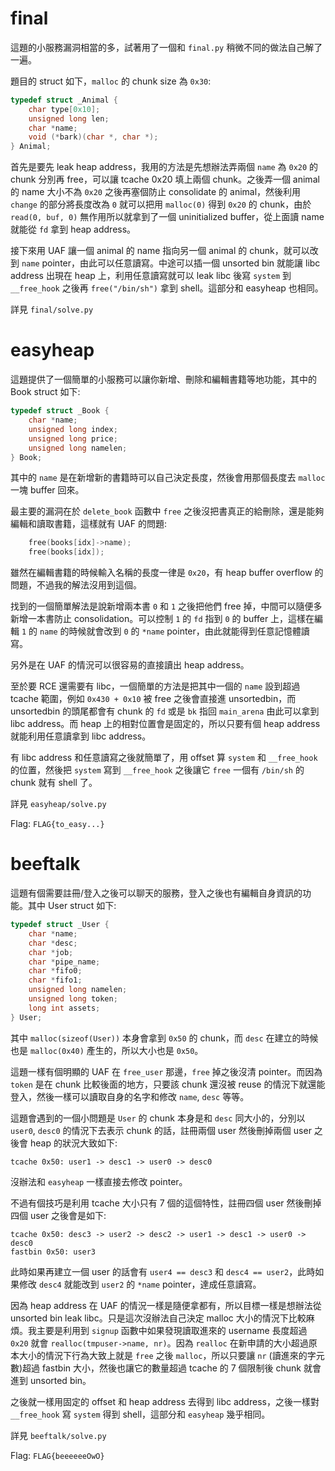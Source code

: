 # final

這題的小服務漏洞相當的多，試著用了一個和 `final.py` 稍微不同的做法自己解了一遍。

題目的 struct 如下，`malloc` 的 chunk size 為 `0x30`:

```c++
typedef struct _Animal {
    char type[0x10];
    unsigned long len;
    char *name;
    void (*bark)(char *, char *);
} Animal;
```

首先是要先 leak heap address，我用的方法是先想辦法弄兩個 `name` 為 `0x20` 的 chunk 分別再 free，可以讓 tcache 0x20 填上兩個 chunk。之後弄一個 animal 的 name 大小不為 `0x20` 之後再塞個防止 consolidate 的 animal，然後利用 `change` 的部分將長度改為 `0` 就可以把用 `malloc(0)` 得到 `0x20` 的 chunk，由於 `read(0, buf, 0)` 無作用所以就拿到了一個 uninitialized buffer，從上面讀 name 就能從 `fd` 拿到 heap address。

接下來用 UAF 讓一個 animal 的 name 指向另一個 animal 的 chunk，就可以改到 `name` pointer，由此可以任意讀寫。中途可以插一個 unsorted bin 就能讓 libc address 出現在 heap 上，利用任意讀寫就可以 leak libc 後寫 `system` 到 `__free_hook` 之後再 `free("/bin/sh")` 拿到 shell。這部分和 easyheap 也相同。

詳見 `final/solve.py`

# easyheap

這題提供了一個簡單的小服務可以讓你新增、刪除和編輯書籍等地功能，其中的 Book struct 如下:

```c++
typedef struct _Book {
    char *name;
    unsigned long index;
    unsigned long price;
    unsigned long namelen;
} Book;
```

其中的 `name` 是在新增新的書籍時可以自己決定長度，然後會用那個長度去 `malloc` 一塊 buffer 回來。

最主要的漏洞在於 `delete_book` 函數中 `free` 之後沒把書真正的給刪除，還是能夠編輯和讀取書籍，這樣就有 UAF 的問題:

```c++
    free(books[idx]->name);
    free(books[idx]);
```

雖然在編輯書籍的時候輸入名稱的長度一律是 `0x20`，有 heap buffer overflow 的問題，不過我的解法沒用到這個。

找到的一個簡單解法是說新增兩本書 `0` 和 `1` 之後把他們 free 掉，中間可以隨便多新增一本書防止 consolidation。可以控制 `1` 的 `fd` 指到 `0` 的 buffer 上，這樣在編輯 `1` 的 `name` 的時候就會改到 `0` 的 `*name` pointer，由此就能得到任意記憶體讀寫。

另外是在 UAF 的情況可以很容易的直接讀出 heap address。

至於要 RCE 還需要有 libc，一個簡單的方法是把其中一個的 `name` 設到超過 tcache 範圍，例如 `0x430 + 0x10` 被 free 之後會直接進 unsortedbin，而 unsortedbin 的頭尾都會有 chunk 的 `fd` 或是 `bk` 指回 `main_arena` 由此可以拿到 libc address。而 heap 上的相對位置會是固定的，所以只要有個 heap address 就能利用任意讀拿到 libc address。

有 libc address 和任意讀寫之後就簡單了，用 offset 算 `system` 和 `__free_hook` 的位置，然後把 `system` 寫到 `__free_hook` 之後讓它 `free` 一個有 `/bin/sh` 的 chunk 就有 shell 了。

詳見 `easyheap/solve.py`

Flag: `FLAG{to_easy...}`

# beeftalk

這題有個需要註冊/登入之後可以聊天的服務，登入之後也有編輯自身資訊的功能。其中 User struct 如下:

```c++
typedef struct _User {
    char *name;
    char *desc;
    char *job;
    char *pipe_name;
    char *fifo0;
    char *fifo1;
    unsigned long namelen;
    unsigned long token;
    long int assets;
} User;
```

其中 `malloc(sizeof(User))` 本身會拿到 `0x50` 的 chunk，而 `desc` 在建立的時候也是 `malloc(0x40)` 產生的，所以大小也是 `0x50`。

這題一樣有個明顯的 UAF 在 `free_user` 那邊，`free` 掉之後沒清 pointer。而因為 `token` 是在 chunk 比較後面的地方，只要該 chunk 還沒被 reuse 的情況下就還能登入，然後一樣可以讀取自身的名字和修改 `name`, `desc` 等等。

這題會遇到的一個小問題是 `User` 的 chunk 本身是和 `desc` 同大小的，分別以 `user0`, `desc0` 的情況下去表示 chunk 的話，註冊兩個 user 然後刪掉兩個 user 之後會 heap 的狀況大致如下:

```
tcache 0x50: user1 -> desc1 -> user0 -> desc0
```

沒辦法和 `easyheap` 一樣直接去修改 pointer。

不過有個技巧是利用 tcache 大小只有 7 個的這個特性，註冊四個 user 然後刪掉四個 user 之後會是如下:

```
tcache 0x50: desc3 -> user2 -> desc2 -> user1 -> desc1 -> user0 -> desc0
fastbin 0x50: user3
```

此時如果再建立一個 user 的話會有 `user4 == desc3` 和 `desc4 == user2`，此時如果修改 `desc4` 就能改到 `user2` 的 `*name` pointer，達成任意讀寫。

因為 heap address 在 UAF 的情況一樣是隨便拿都有，所以目標一樣是想辦法從 unsorted bin leak libc。只是這次沒辦法自己決定 malloc 大小的情況下比較麻煩。我主要是利用到 `signup` 函數中如果發現讀取進來的 username 長度超過 `0x20` 就會 `realloc(tmpuser->name, nr)`。因為 `realloc` 在新申請的大小超過原本大小的情況下行為大致上就是 `free` 之後 `malloc`，所以只要讓 `nr` (讀進來的字元數)超過 fastbin 大小，然後也讓它的數量超過 tcache 的 7 個限制後 chunk 就會進到 unsorted bin。

之後就一樣用固定的 offset 和 heap address 去得到 libc address，之後一樣對 `__free_hook` 寫 `system` 得到 shell，這部分和 `easyheap` 幾乎相同。

詳見 `beeftalk/solve.py`

Flag: `FLAG{beeeeeeOwO}`
